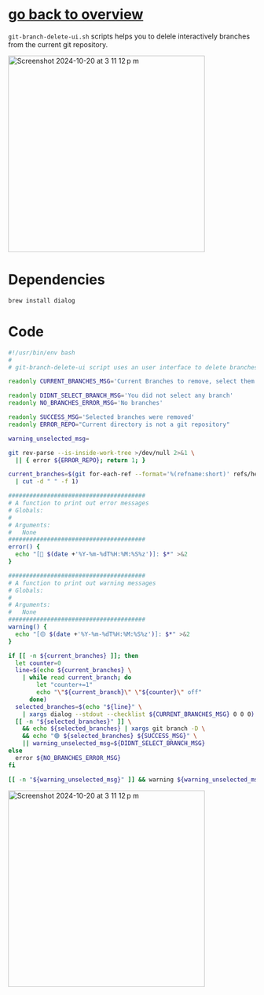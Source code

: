 # [go back to overview](https://github.com/c4arl0s#bash-scripts)

`git-branch-delete-ui.sh` scripts helps you to delele interactively branches from the current git repository.

<img width="400" alt="Screenshot 2024-10-20 at 3 11 12 p m" src="https://github.com/user-attachments/assets/ab33d8bc-e216-44c5-9429-ff92e2646204">

# Dependencies

```console
brew install dialog
```

# Code

```bash
#!/usr/bin/env bash
#
# git-branch-delete-ui script uses an user interface to delete branches

readonly CURRENT_BRANCHES_MSG='Current Branches to remove, select them:'

readonly DIDNT_SELECT_BRANCH_MSG='You did not select any branch'
readonly NO_BRANCHES_ERROR_MSG='No branches'

readonly SUCCESS_MSG='Selected branches were removed'
readonly ERROR_REPO="Current directory is not a git repository"

warning_unselected_msg=

git rev-parse --is-inside-work-tree >/dev/null 2>&1 \
  || { error ${ERROR_REPO}; return 1; }

current_branches=$(git for-each-ref --format='%(refname:short)' refs/heads/ \
  | cut -d " " -f 1)

#######################################
# A function to print out error messages 
# Globals:
#   
# Arguments:
#   None
#######################################
error() {
  echo "[🔴 $(date +'%Y-%m-%dT%H:%M:%S%z')]: $*" >&2
}

#######################################
# A function to print out warning messages 
# Globals:
#   
# Arguments:
#   None
#######################################
warning() {
  echo "[🟡 $(date +'%Y-%m-%dT%H:%M:%S%z')]: $*" >&2
}

if [[ -n ${current_branches} ]]; then
  let counter=0
  line=$(echo ${current_branches} \
    | while read current_branch; do 
        let "counter+=1"
        echo "\"${current_branch}\" \"${counter}\" off"
      done)
  selected_branches=$(echo "${line}" \
    | xargs dialog --stdout --checklist ${CURRENT_BRANCHES_MSG} 0 0 0)
  [[ -n "${selected_branches}" ]] \
    && echo ${selected_branches} | xargs git branch -D \
    && echo "🟢 ${selected_branches} ${SUCCESS_MSG}" \
    || warning_unselected_msg=${DIDNT_SELECT_BRANCH_MSG}
else
  error ${NO_BRANCHES_ERROR_MSG}
fi

[[ -n "${warning_unselected_msg}" ]] && warning ${warning_unselected_msg}
```

<img width="400" alt="Screenshot 2024-10-20 at 3 11 12 p m" src="https://github.com/user-attachments/assets/ab33d8bc-e216-44c5-9429-ff92e2646204">
